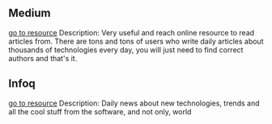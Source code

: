 ## Medium
[go to resource](https://medium.com/)
	Description: Very useful and reach online resource to read articles from. There are tons and tons of users who write daily articles about thousands of technologies every day, you will just need to find correct authors and that's it.

## Infoq
[go to resource](https://www.infoq.com/)
	Description: Daily news about new technologies, trends and all the cool stuff from the software, and not only, world
